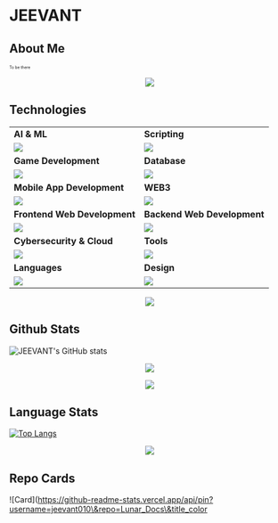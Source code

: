 # JEEVANT 

<link rel="stylesheet" type="text/css" href="style.css">

## About Me
<!-- ### **Welcome to My Page!** <img src="assets/flame.gif" style="position: relative;top:2.4px;" width="12" height="22">
![border-seperator](assets/borderseparator.gif) -->

<p style="font-size:7px;">
To be there
</p>

<p align="center"><img src= 'https://capsule-render.vercel.app/api?type=rect&color=gradient&height=2.5'/></p>

## Technologies 
 
<table>
<tr>
	<td><strong>AI & ML</strong></td>
	<td><strong>Scripting</strong></td>
</tr>
<tr>
		<td><img src = "https://skillicons.dev/icons?i=pytorch,py,sklearn,anaconda,opencv,tensorflow,ai" ></td>
		<td><img src = "https://skillicons.dev/icons?i=bash,cmake,npm,git&theme=dark" ></td>
</tr>
<tr>
	<td><strong>Game Development</strong></td>
	<td><strong>Database</strong></td>
</tr>
<tr>
		<td><img src = "https://skillicons.dev/icons?i=cpp,cs,unity,unreal,java,python,visualstudio,blender" ></td>
		<td><img src = "https://skillicons.dev/icons?i=mongodb,mysql&theme=dark"></td>
</tr>
<tr>
	<td><strong>Mobile App Development</strong></td>
	<td><strong>WEB3</strong></td>
</tr>
<tr>
		<td><img src = "https://skillicons.dev/icons?i=flutter,java,androidstudio" ></td>
		<td><img src = "https://skillicons.dev/icons?i=ts,solidity&theme=dark"></td>
</tr>
<tr>
	<td><strong>Frontend Web Development</strong></td>
	<td><strong>Backend Web Development</strong></td>
</tr>
<tr>
		<td><img src = "https://skillicons.dev/icons?i=html,jquery,css,js,react,tailwind" ></td>
		<td><img src = "https://skillicons.dev/icons?i=nodejs,flask&theme=dark" ></td>
</tr>
<tr>
	<td><strong>Cybersecurity & Cloud</strong></td>
	<td><strong>Tools</strong></td>
</tr>
<tr>
	<td><img src = "https://skillicons.dev/icons?i=ubuntu,linux,docker,aws&theme=dark"></td>
	<td><img src = "https://skillicons.dev/icons?i=github,vscode,vim,githubactions&theme=dark"></td>
</tr>
<tr>
	<td><strong>Languages</strong></td>
	<td><strong>Design</strong></td>
</tr>
<tr>
	<td><img src = "https://skillicons.dev/icons?i=bash,c&theme=dark"></td>
	<td><img src = "https://skillicons.dev/icons?i=ps,figma&theme=dark"></td>
</tr>
</table>
<p align="center"><img src= 'https://capsule-render.vercel.app/api?type=rect&color=gradient&height=2.5'/></p>

## Github Stats

![JEEVANT's GitHub stats](https://github-readme-stats.vercel.app/api/?username=Jeevant010\&show=reviews,discussions_started,discussions_answered,prs_merged,prs_merged_percentage\&show_icons=true\&hide_title=true)

<p style="display:flex; align=center; justify-content:center; ">
<img src="https://streak-stats.demolab.com/?user=Jeevant010&theme=holi-theme">
</p>
<p align="center"><img src= 'https://capsule-render.vercel.app/api?type=rect&color=gradient&height=2.5'/></p>

## Language Stats
[![Top Langs](https://github-readme-stats.vercel.app/api/top-langs/?username=jeevant010&layout=compact&langs_count=12)](https://github.com/jeevant010/github-readme-stats)
<p align="center"><img src= 'https://capsule-render.vercel.app/api?type=rect&color=gradient&height=2.5'/></p>

## Repo Cards
![Card](https://github-readme-stats.vercel.app/api/pin?username=jeevant010\&repo=Lunar_Docs\&title_color